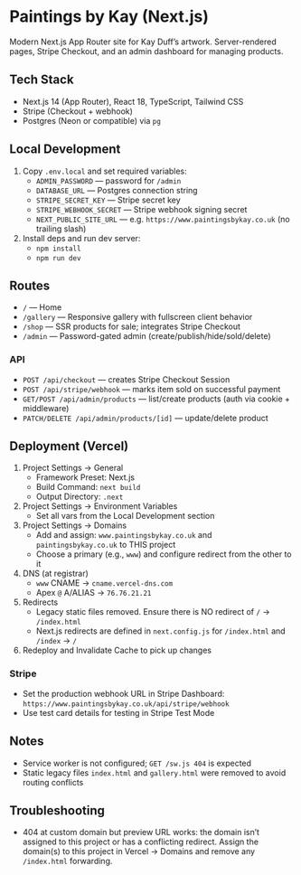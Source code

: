 # Paintings by Kay (Next.js)

Modern Next.js App Router site for Kay Duff’s artwork. Server-rendered pages, Stripe Checkout, and an admin dashboard for managing products.

## Tech Stack
- Next.js 14 (App Router), React 18, TypeScript, Tailwind CSS
- Stripe (Checkout + webhook)
- Postgres (Neon or compatible) via `pg`

## Local Development
1. Copy `.env.local` and set required variables:
   - `ADMIN_PASSWORD` — password for `/admin`
   - `DATABASE_URL` — Postgres connection string
   - `STRIPE_SECRET_KEY` — Stripe secret key
   - `STRIPE_WEBHOOK_SECRET` — Stripe webhook signing secret
   - `NEXT_PUBLIC_SITE_URL` — e.g. `https://www.paintingsbykay.co.uk` (no trailing slash)
2. Install deps and run dev server:
   - `npm install`
   - `npm run dev`

## Routes
- `/` — Home
- `/gallery` — Responsive gallery with fullscreen client behavior
- `/shop` — SSR products for sale; integrates Stripe Checkout
- `/admin` — Password-gated admin (create/publish/hide/sold/delete)

### API
- `POST /api/checkout` — creates Stripe Checkout Session
- `POST /api/stripe/webhook` — marks item sold on successful payment
- `GET/POST /api/admin/products` — list/create products (auth via cookie + middleware)
- `PATCH/DELETE /api/admin/products/[id]` — update/delete product

## Deployment (Vercel)
1. Project Settings → General
   - Framework Preset: Next.js
   - Build Command: `next build`
   - Output Directory: `.next`
2. Project Settings → Environment Variables
   - Set all vars from the Local Development section
3. Project Settings → Domains
   - Add and assign: `www.paintingsbykay.co.uk` and `paintingsbykay.co.uk` to THIS project
   - Choose a primary (e.g., `www`) and configure redirect from the other to it
4. DNS (at registrar)
   - `www` CNAME → `cname.vercel-dns.com`
   - Apex `@` A/ALIAS → `76.76.21.21`
5. Redirects
   - Legacy static files removed. Ensure there is NO redirect of `/` → `/index.html`
   - Next.js redirects are defined in `next.config.js` for `/index.html` and `/index` → `/`
6. Redeploy and Invalidate Cache to pick up changes

### Stripe
- Set the production webhook URL in Stripe Dashboard: `https://www.paintingsbykay.co.uk/api/stripe/webhook`
- Use test card details for testing in Stripe Test Mode

## Notes
- Service worker is not configured; `GET /sw.js 404` is expected
- Static legacy files `index.html` and `gallery.html` were removed to avoid routing conflicts

## Troubleshooting
- 404 at custom domain but preview URL works: the domain isn’t assigned to this project or has a conflicting redirect. Assign the domain(s) to this project in Vercel → Domains and remove any `/index.html` forwarding.